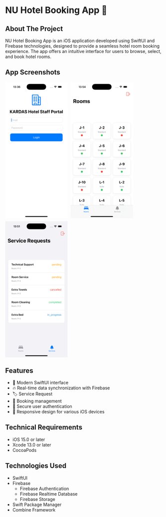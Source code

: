 # NU Hotel Booking App 🏨

## About The Project
NU Hotel Booking App is an iOS application developed using SwiftUI and Firebase technologies, designed to provide a seamless hotel room booking experience. The app offers an intuitive interface for users to browse, select, and book hotel rooms.

## App Screenshots
<div style="display: flex; flex-wrap: wrap; gap: 10px;">
    <img src="photos/staff-login.png" width="200" alt="Login Page">
    <img src="photos/rooms.png" width="200" alt="Rooms Page">
    <img src="photos/service-request.png" width="200" alt="Service Request Page">
</div>

## Features
- 📱 Modern SwiftUI interface
- 🔥 Real-time data synchronization with Firebase
- 🏷️ Service Request
- 📅 Booking management
- 🔐 Secure user authentication
- 📱 Responsive design for various iOS devices

## Technical Requirements
- iOS 15.0 or later
- Xcode 13.0 or later
- CocoaPods

## Technologies Used
- SwiftUI
- Firebase
  - Firebase Authentication
  - Firebase Realtime Database
  - Firebase Storage
- Swift Package Manager
- Combine Framework
